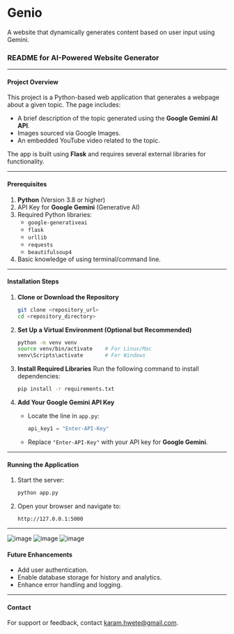 # Genio
A website that dynamically generates content based on user input using Gemini.

### README for AI-Powered Website Generator

---

#### **Project Overview**
This project is a Python-based web application that generates a webpage about a given topic. The page includes:
- A brief description of the topic generated using the **Google Gemini AI API**.
- Images sourced via Google Images.
- An embedded YouTube video related to the topic.

The app is built using **Flask** and requires several external libraries for functionality.

---

#### **Prerequisites**
1. **Python** (Version 3.8 or higher)
2. API Key for **Google Gemini** (Generative AI)
3. Required Python libraries:
   - `google-generativeai`
   - `flask`
   - `urllib`
   - `requests`
   - `beautifulsoup4`
4. Basic knowledge of using terminal/command line.

---

#### **Installation Steps**

1. **Clone or Download the Repository**
   ```bash
   git clone <repository_url>
   cd <repository_directory>
   ```

2. **Set Up a Virtual Environment (Optional but Recommended)**
   ```bash
   python -m venv venv
   source venv/bin/activate    # For Linux/Mac
   venv\Scripts\activate       # For Windows
   ```

3. **Install Required Libraries**
   Run the following command to install dependencies:
   ```bash
   pip install -r requirements.txt
   ```

4. **Add Your Google Gemini API Key**
   - Locate the line in `app.py`:
     ```python
     api_key1 = "Enter-API-Key"
     ```
   - Replace `"Enter-API-Key"` with your API key for **Google Gemini**.

---

#### **Running the Application**
1. Start the server:
   ```bash
   python app.py
   ```
2. Open your browser and navigate to:
   ```
   http://127.0.0.1:5000
   ```

---
![image](https://github.com/user-attachments/assets/4b7d0153-f7cc-40ca-b2e4-e0c22ba8aeb3)
![image](https://github.com/user-attachments/assets/21c08c99-30e5-423f-b6d9-d47f22357618)
![image](https://github.com/user-attachments/assets/ecb3e9c5-5271-4138-bb6b-745c92eeb559)


#### **Future Enhancements**
- Add user authentication.
- Enable database storage for history and analytics.
- Enhance error handling and logging.

---

#### **Contact**
For support or feedback, contact karam.hwete@gmail.com.
